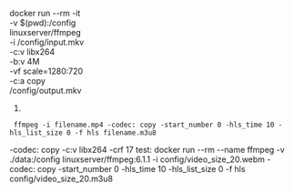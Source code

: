 docker run --rm -it \
  -v $(pwd):/config \
  linuxserver/ffmpeg \
  -i /config/input.mkv \
  -c:v libx264 \
  -b:v 4M \
  -vf scale=1280:720 \
  -c:a copy \
  /config/output.mkv


1. 
```
 ffmpeg -i filename.mp4 -codec: copy -start_number 0 -hls_time 10 -hls_list_size 0 -f hls filename.m3u8
```
-codec: copy
-c:v libx264 -crf 17 
test: 
docker run --rm --name ffmpeg -v ./data:/config linuxserver/ffmpeg:6.1.1 -i config/video_size_20.webm  -codec: copy -start_number 0 -hls_time 10 -hls_list_size 0 -f hls config/video_size_20.m3u8

